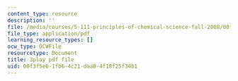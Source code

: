 ```yaml
---
content_type: resource
description: ''
file: /media/courses/5-111-principles-of-chemical-science-fall-2008/00f3f5e61fb64c21daa04f18f25f34b1_pAuRZr0AHhI.pdf
file_type: application/pdf
learning_resource_types: []
ocw_type: OCWFile
resourcetype: Document
title: 3play pdf file
uid: 00f3f5e6-1fb6-4c21-daa0-4f18f25f34b1
---
```

